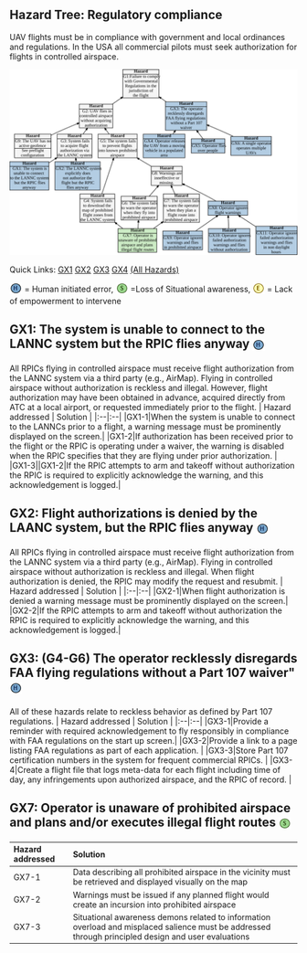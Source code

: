 ## Hazard Tree: Regulatory compliance

UAV flights must be in compliance with government and local ordinances and regulations. In the USA all commercial pilots must seek authorization for flights in controlled airspace.

[![](figures/regulations.svg)](#)

Quick Links: [GX1](#GX1) [GX2](#GX2) [GX3](#GX3) [GX4](#GX4) [(All Hazards)](../README.md)<br>

<sub>![](icons/h-icon.PNG)</sub> = Human initiated error, <sub>![](icons/s-icon.PNG)</sub> =Loss of Situational awareness, <sub>![](icons/e-icon.PNG)</sub> = Lack of empowerment to intervene

## GX1: The system is unable to connect to the LANNC system but the RPIC flies anyway <sub>![](icons/h-icon.PNG)</sub>
All RPICs flying in controlled airspace must receive flight authorization from the LANNC system via a third party (e.g., AirMap).  Flying in controlled airspace without authorization is reckless and illegal.  However, flight authorization may have been obtained in advance, acquired directly from ATC at a local airport, or requested immediately prior to the flight. 
| Hazard addressed | Solution |
|:--|:--|
|GX1-1|When the system is unable to connect to the LANNCs prior to a flight, a warning message must be prominently displayed on the screen.| 
|GX1-2|If authorization has been received prior to the flight or the RPIC is operating under a waiver, the warning is disabled when the RPIC specifies that they are flying under prior authorization. |
|GX1-3||GX1-2|If the RPIC attempts to arm and takeoff without authorization the RPIC is required to explicitly acknowledge the warning, and this acknowledgement is logged.|

## GX2: Flight authorizations is denied by the LAANC system, but the RPIC flies anyway <sub>![](icons/h-icon.PNG)</sub>
All RPICs flying in controlled airspace must receive flight authorization from the LANNC system via a third party (e.g., AirMap).  Flying in controlled airspace without authorization is reckless and illegal.  When flight authorization is denied, the RPIC may modify the request and resubmit. 
| Hazard addressed | Solution |
|:--|:--|
|GX2-1|When flight authorization is denied a warning message must be prominently displayed on the screen.| 
|GX2-2|If the RPIC attempts to arm and takeoff without authorization the RPIC is required to explicitly acknowledge the warning, and this acknowledgement is logged.|

## GX3: (G4-G6) The operator recklessly disregards FAA flying regulations without a Part 107 waiver" <sub>![](icons/h-icon.PNG)</sub>
All of these hazards relate to reckless behavior as defined by Part 107 regulations. 
| Hazard addressed | Solution |
|:--|:--|
|GX3-1|Provide a reminder with required acknowledgement to fly responsibly in compliance with FAA regulations on the start up screen.|
|GX3-2|Provide a link to a page listing FAA regulations as part of each application. |
|GX3-3|Store Part 107 certification numbers in the system for frequent commercial RPICs. |
|GX3-4|Create a flight file that logs meta-data for each flight including time of day, any infringements upon authorized airspace, and the RPIC of record. |

## GX7: Operator is unaware of prohibited airspace and plans and/or executes illegal flight routes <sub>![](icons/s-icon.PNG)</sub>
| Hazard addressed | Solution |
|:--|:--|
|GX7-1|Data describing all prohibited airspace in the vicinity must be retrieved and displayed visually on the map |
|GX7-2|Warnings must be issued if any planned flight would create an incursion into prohibited airspace |
|GX7-3|Situational awareness demons related to information overload and misplaced salience must be addressed through principled design and user evaluations |


